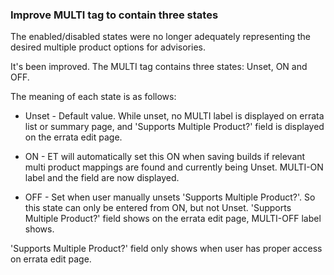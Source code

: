 ### Improve MULTI tag to contain three states

The enabled/disabled states were no longer adequately representing the
desired multiple product options for advisories.

It's been improved. The MULTI tag contains three states: Unset, ON and OFF.

The meaning of each state is as follows:

- Unset - Default value. While unset, no MULTI label is displayed on errata list
or summary page, and 'Supports Multiple Product?' field is displayed on the
errata edit page.

- ON - ET will automatically set this ON when saving builds if relevant multi
product mappings are found and currently being Unset. MULTI-ON label and the
field are now displayed.

- OFF - Set when user manually unsets 'Supports Multiple Product?'. So this
state can only be entered from ON, but not Unset. 'Supports Multiple
Product?' field shows on the errata edit page, MULTI-OFF label shows.

'Supports Multiple Product?' field only shows when user has proper access on
errata edit page.
